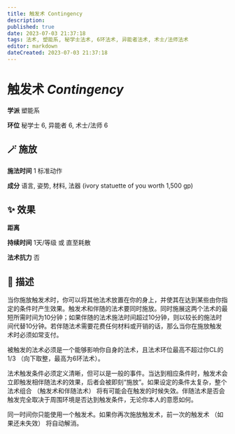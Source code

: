 ```yaml
---
title: 触发术 Contingency
description: 
published: true
date: 2023-07-03 21:37:18
tags: 法术, 塑能系, 秘学士法术, 6环法术, 异能者法术, 术士/法师法术
editor: markdown
dateCreated: 2023-07-03 21:37:18
---
```


# **触发术** *Contingency*

**学派** 塑能系 

**环位** 秘学士 6, 异能者 6, 术士/法师 6

## 🪄 施放

**施法时间** 1 标准动作

**成分** 语言, 姿势, 材料, 法器 (ivory statuette of you worth 1,500 gp)

## ✨ 效果  

**距离**   

**持续时间** 1天/等级 或 直至耗散 

**法术抗力** 否

## 📖 描述

当你施放触发术时，你可以将其他法术放置在你的身上，并使其在达到某些由你指定的条件时产生效果。触发术和伴随的法术要同时施放。同时施展这两个法术的最短所需时间为10分钟；如果伴随的法术施法时间超过10分钟，则以较长的施法时间代替10分钟。若伴随法术需要花费任何材料或开销的话，那么当你在施放触发术时必须如常支付。

被触发的法术必须是一个能够影响你自身的法术，且法术环位最高不超过你CL的1/3 （向下取整，最高为6环法术）。

法术触发条件必须定义清晰，但可以是一般的事件。当达到相应条件时，触发术会立即触发相伴随法术的效果，后者会被即刻“施放”。如果设定的条件太复杂，整个法术组合 （触发术和伴随法术） 将有可能会在触发的时候失效。伴随法术是否会触发完全取决于周围环境是否达到触发条件，无论你本人的意愿如何。

同一时间你只能使用一个触发术。如果你再次施放触发术，前一次的触发术 （如果还未失效） 将自动解消。
    